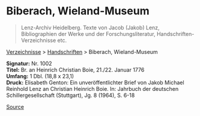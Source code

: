 # Biberach, Wieland-Museum

> Lenz-Archiv Heidelberg. Texte von Jacob (Jakob) Lenz, Bibliographien der Werke und der Forschungsliteratur, Handschriften-Verzeichnisse etc.

[Verzeichnisse](moz-extension://d35bb3b2-ddfa-441d-8f41-a46474391c10/index.html) > [Handschriften](moz-extension://d35bb3b2-ddfa-441d-8f41-a46474391c10/index.html) > Biberach, Wieland-Museum

**Signatur:** Nr. 1002  
**Titel:** Br. an Heinrich Christian Boie, 21./22. Januar 1776  
**Umfang:** 1 Dbl. (18,8 x 23,1)  
**Druck:** Elisabeth Genton: Ein unveröffentlichter Brief von Jakob Michael Reinhold Lenz an Christian Heinrich Boie. In: Jahrbuch der deutschen Schillergesellschaft (Stuttgart), Jg. 8 (1964), S. 6-18


[Source](https://jacoblenz.de/verzeichnisse/handschriften/biberach.html)